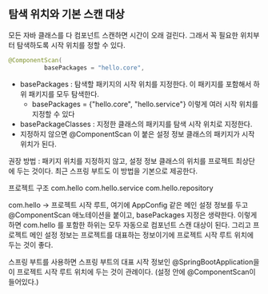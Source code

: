 ## 탐색 위치와 기본 스캔 대상

모든 자바 클래스를 다 컴포넌트 스캔하면 시간이 오래 걸린다. 그래서 꼭 필요한 위치부터 탐색하도록 시작 위치를 정할 수 있다.
```java
@ComponentScan(
          basePackages = "hello.core",
```
  

- basePackages : 탐색할 패키지의 시작 위치를 지정한다. 이 패키지를 포함해서 하위 패키지를 모두 탐색한다.
	- basePackages = {"hello.core", "hello.service"} 이렇게 여러 시작 위치를 지정할 수 있다
- basePackageClasses : 지정한 클래스의 패키지를 탐색 시작 위치로 지정한다.
- 지정하지 않으면 @ComponentScan 이 붙은 설정 정보 클래스의 패키지가 시작 위치가 된다.

권장 방법 : 패키지 위치를 지정하지 않고, 설정 정보 클래스의 위치를 프로젝트 최상단에 두는 것이다. 최근 스프링 부트도 이 방법을 기본으로 제공한다.

프로젝트 구조
com.hello
com.hello.service
com.hello.repository

com.hello -> 프로젝트 시작 루트, 여기에 AppConfig 같은 메인 설정 정보를 두고 @ComponentScan 애노테이션을 붙이고, basePackages 지정은 생략한다.
이렇게하면 com.hello 를 포함한 하위는 모두 자동으로 컴포넌트 스캔 대상이 된다. 그리고 프로젝트 메인 설정 정보는 프로젝트를 대표하는 정보이기에 프로젝트 시작 루트 위치에 두는 것이 좋다.

스프링 부트를 사용하면 스프링 부트의 대표 시작 정보인 @SpringBootApplication을 이 프로젝트 시작 루트 위치에 두는 것이 관례이다. (설정 안에 @ComponentScan이 들어있다.)